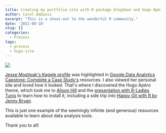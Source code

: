 ```yaml
---
title: Creating my portfolio site with R package blogdown and Hugo Apéro theme
author: Carol Addassi
excerpt: "This is a shout-out to the wonderful R community."
date: '2021-08-10'
slug: []
categories:
  - Process
tags:
  - process
  - hugo-site
---
```


![](images/featured.jpg)

[Jesse Mostipak's Kaggle profile](https://www.kaggle.com/jessemostipak) was highlighted in [Google Data Analytics Capstone: Complete a Case Study's](https://www.coursera.org/learn/google-data-analytics-capstone/supplement/umI9H/explore-some-real-world-portfolios) resources. I also viewed her personal site and loved how it looked. That's where I discovered the Hugo Apéro theme, which took me to [Alison Hill](https://alison.rbind.io/project/hugo-apero/) and the [presentation with R-Ladies Tunis](https://youtu.be/RksaNh5Ywbo) to learn how to install it, including a side trip into [Happy Git with R by Jenny Bryan](https://happygitwithr.com/).

This is just one example of the seemingly infinite (and generous) resources available to learn about data analysis tools.

Thank you to all!

